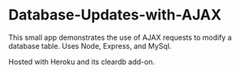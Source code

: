 # Database-Updates-with-AJAX
This small app demonstrates the use of AJAX requests to modify a database table. Uses Node, Express, and MySql. 

Hosted with Heroku and its cleardb add-on.
